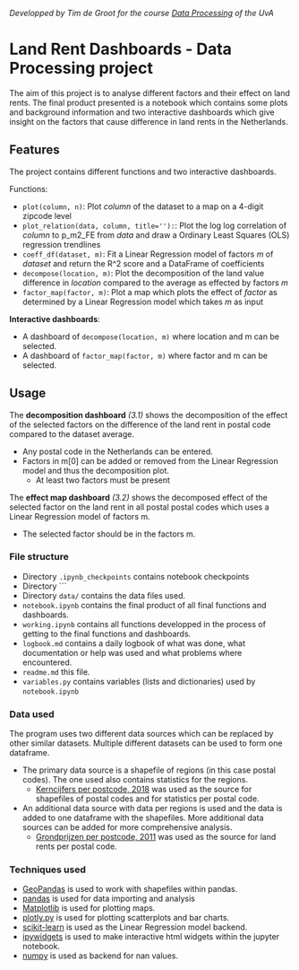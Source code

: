 *Developped by Tim de Groot for the course [Data Processing](https://studiegids.uva.nl/xmlpages/page/2022-2023/zoek-vak/vak/98740) of the UvA*
# Land Rent Dashboards - Data Processing project
The aim of this project is to analyse different factors and their effect on land rents. The final product presented is a notebook which contains some plots and background information and two interactive dashboards which give insight on the factors that cause difference in land rents in the Netherlands.

## Features
The project contains different functions and two interactive dashboards.

Functions:
- ```plot(column, n)```: Plot *column* of the dataset to a map on a 4-digit zipcode level
- ```plot_relation(data, column, title=''):```: Plot the log log correlation of *column* to p_m2_FE from *data* and draw a Ordinary Least Squares (OLS) regression trendlines
- ```coeff_df(dataset, m)```: Fit a Linear Regression model of factors *m* of *dataset* and return the R^2 score and a DataFrame of coefficients
- ```decompose(location, m)```: Plot the decomposition of the land value difference in *location* compared to the average as effected by factors *m*
- ```factor_map(factor, m)```: Plot a map which plots the effect of *factor* as determined by a Linear Regression model which takes *m* as input

**Interactive dashboards**:
- A dashboard of ```decompose(location, m)``` where location and m can be selected.
- A dashboard of ```factor_map(factor, m)``` where factor and m can be selected.

## Usage
The **decomposition dashboard** *(3.1)* shows the decomposition of the effect of the selected factors on the difference of the land rent in postal code compared to the dataset average.
- Any postal code in the Netherlands can be entered.
- Factors in m[0] can be added or removed from the Linear Regression model and thus the decomposition plot.
    - At least two factors must be present

The **effect map dashboard** *(3.2)* shows the decomposed effect of the selected factor on the land rent in all postal postal codes which uses a Linear Regression model of factors m.
- The selected factor should be in the factors m.

### File structure
- Directory ```.ipynb_checkpoints``` contains notebook checkpoints
- Directory ```
- Directory ```data/``` contains the data files used.
- ```notebook.ipynb``` contains the final product of all final functions and dashboards.
- ```working.ipynb``` contains all functions developped in the process of getting to the final functions and dashboards.
- ```logbook.md``` contains a daily logbook of what was done, what documentation or help was used and what problems where encountered.
- ```readme.md``` this file.
- ```variables.py``` contains variables (lists and dictionaries) used by ```notebook.ipynb```

### Data used
The program uses two different data sources which can be replaced by other similar datasets. Multiple different datasets can be used to form one dataframe.
- The primary data source is a shapefile of regions (in this case postal codes). The one used also contains statistics for the regions.
    - [Kerncijfers per postcode, 2018](https://www.cbs.nl/nl-nl/dossier/nederland-regionaal/geografische-data/gegevens-per-postcode) was used as the source for shapefiles of postal codes and for statistics per postal code.
- An additional data source with data per regions is used and the data is added to one dataframe with the shapefiles. More additional data sources can be added for more comprehensive analysis.
    - [Grondprijzen per postcode, 2011](http://landvalues.nl/) was used as the source for land rents per postal code. 

### Techniques used
- [GeoPandas](https://github.com/geopandas/geopandas) is used to work with shapefiles within pandas.
- [pandas](https://github.com/pandas-dev/pandas) is used for data importing and analysis
- [Matplotlib](https://github.com/matplotlib/matplotlib) is used for plotting maps.
- [plotly.py](https://github.com/plotly/plotly.py) is used for plotting scatterplots and bar charts.
- [scikit-learn](https://github.com/scikit-learn/scikit-learn) is used as the Linear Regression model backend.
- [ipywidgets](https://github.com/jupyter-widgets/ipywidgets) is used to make interactive html widgets within the jupyter notebook.
- [numpy](https://github.com/numpy/numpy) is used as backend for nan values.

